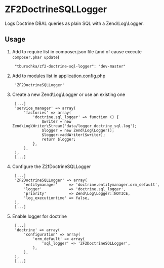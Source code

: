 ZF2DoctrineSQLLogger
====================

Logs Doctrine DBAL queries as plain SQL with a Zend\Log\Logger.

Usage
-----

1. Add to require list in composer.json file (and of cause execute `composer.phar update`)

        "tburschka/zf2-doctrine-sql-logger": "dev-master"

2. Add to modules list in application.config.php

        'ZF2DoctrineSQLLogger'

3. Create a new Zend\Log\Logger or use an existing one

        [...]
        'service_manager' => array(
            'factories' => array(
                'doctrine.sql_logger' => function () {
                    $writer = new Zend\Log\Writer\Stream('data/logger_doctrine_sql.log');
                    $logger = new Zend\Log\Logger();
                    $logger->addWriter($writer);
                    return $logger;
                },
            ),
        ),
        [...]

4. Configure the Z2fDoctrineSQLLogger

        [...]
        'ZF2DoctrineSQLLogger' => array(
            'entitymanager'     => 'doctrine.entitymanager.orm_default',
            'logger'            => 'doctrine.sql_logger',
            'priority'          => Zend\Log\Logger::NOTICE,
            'log_executiontime' => false,
        ),
        [...]

5. Enable logger for doctrine

        [...]
        'doctrine' => array(
            'configuration' => array(
                'orm_default' => array(
                    'sql_logger' => 'ZF2DoctrineSQLLogger',
                ),
            ),
        ),
        [...]
